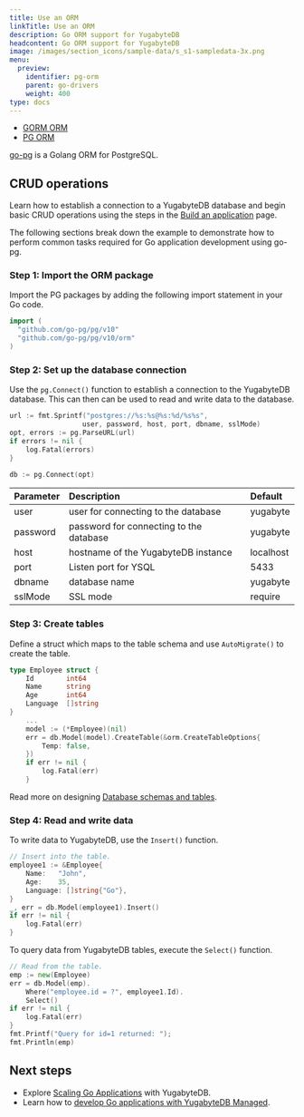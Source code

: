 ```yaml
---
title: Use an ORM
linkTitle: Use an ORM
description: Go ORM support for YugabyteDB
headcontent: Go ORM support for YugabyteDB
image: /images/section_icons/sample-data/s_s1-sampledata-3x.png
menu:
  preview:
    identifier: pg-orm
    parent: go-drivers
    weight: 400
type: docs
---
```


<ul class="nav nav-tabs-alt nav-tabs-yb">

  <li >
    <a href="/preview/drivers-orms/go/gorm/" class="nav-link">
      <i class="icon-postgres" aria-hidden="true"></i>
      GORM ORM
    </a>
  </li>

  <li >
    <a href="/preview/drivers-orms/go/pg/" class="nav-link active">
      <i class="icon-postgres" aria-hidden="true"></i>
      PG ORM
    </a>
  </li>

</ul>

[go-pg](https://github.com/go-pg/pg) is a Golang ORM for PostgreSQL.

## CRUD operations

Learn how to establish a connection to a YugabyteDB database and begin basic CRUD operations using the steps in the [Build an application](../../../develop/build-apps/go/ysql-pg) page.

The following sections break down the example to demonstrate how to perform common tasks required for Go application development using go-pg.

### Step 1: Import the ORM package

Import the PG packages by adding the following import statement in your Go code.

```go
import (
  "github.com/go-pg/pg/v10"
  "github.com/go-pg/pg/v10/orm"
)
```

### Step 2: Set up the database connection

Use the `pg.Connect()` function to establish a connection to the YugabyteDB database. This can then can be used to read and write data to the database.

```go
url := fmt.Sprintf("postgres://%s:%s@%s:%d/%s%s",
                  user, password, host, port, dbname, sslMode)
opt, errors := pg.ParseURL(url)
if errors != nil {
    log.Fatal(errors)
}

db := pg.Connect(opt)
```

| Parameter | Description | Default |
| :---------- | :---------- | :------ |
| user | user for connecting to the database | yugabyte
| password | password for connecting to the database | yugabyte
| host  | hostname of the YugabyteDB instance | localhost
| port |  Listen port for YSQL | 5433
| dbname | database name | yugabyte
| sslMode | SSL mode | require

### Step 3: Create tables

Define a struct which maps to the table schema and use `AutoMigrate()` to create the table.

```go
type Employee struct {
    Id        int64
    Name      string
    Age       int64
    Language  []string
}
    ...
    model := (*Employee)(nil)
    err = db.Model(model).CreateTable(&orm.CreateTableOptions{
        Temp: false,
    })
    if err != nil {
        log.Fatal(err)
    }
```

Read more on designing [Database schemas and tables](../../../explore/ysql-language-features/databases-schemas-tables/).

### Step 4: Read and write data

To write data to YugabyteDB, use the `Insert()` function.

```go
// Insert into the table.
employee1 := &Employee{
    Name:   "John",
    Age:    35,
    Language: []string{"Go"},
}
_, err = db.Model(employee1).Insert()
if err != nil {
    log.Fatal(err)
}
```

To query data from YugabyteDB tables, execute the `Select()` function.

```go
// Read from the table.
emp := new(Employee)
err = db.Model(emp).
    Where("employee.id = ?", employee1.Id).
    Select()
if err != nil {
    log.Fatal(err)
}
fmt.Printf("Query for id=1 returned: ");
fmt.Println(emp)
```

## Next steps

- Explore [Scaling Go Applications](../../../explore/linear-scalability) with YugabyteDB.
- Learn how to [develop Go applications with YugabyteDB Managed](../../../yugabyte-cloud/cloud-quickstart/cloud-build-apps/cloud-ysql-go/).
